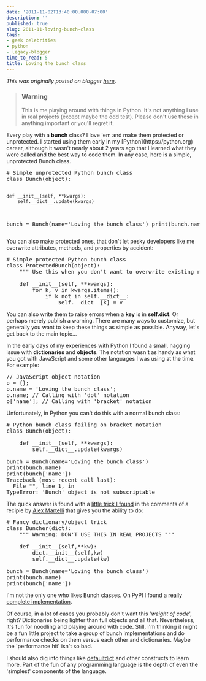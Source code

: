 ```yaml
---
date: '2011-11-02T13:40:00.000-07:00'
description: ''
published: true
slug: 2011-11-loving-bunch-class
tags:
- geek celebrities
- python
- legacy-blogger
time_to_read: 5
title: Loving the bunch class
---
```


*This was originally posted on blogger [here](https://pydanny.blogspot.com/2011/11/loving-bunch-class.html)*.

<blockquote><h3>Warning</h3>This is me playing around with things in Python. It's not anything I use in real projects (except maybe the odd test). Please don't use these in anything important or you'll regret it.</blockquote>Every play with a <b>bunch</b> class? I love 'em and make them protected or unprotected. I started using them early in my [Python](https://python.org) career, although it wasn't nearly about 2 years ago that I learned what they were called and the best way to code them. In any case, here is a simple, unprotected Bunch class.
<pre class="prettyprint-py"># Simple unprotected Python bunch class
class Bunch(object):

    def __init__(self, **kwargs):
        self.__dict__.update(kwargs)

bunch = Bunch(name='Loving the bunch class')
print(bunch.name)
</pre>
You can also make protected ones, that don't let pesky developers like me overwrite attributes, methods, and properties by accident:

<pre class="prettyprint-py"># Simple protected Python bunch class
class ProtectedBunch(object):
    """ Use this when you don't want to overwrite existing methods and data """

    def __init__(self, **kwargs):
        for k, v in kwargs.items():
            if k not in self.__dict__:
                self.__dict__[k] = v
</pre>
You can also write them to raise errors when a <b>key</b> is in <b>self.__dict__</b>. Or perhaps merely publish a warning. There are many ways to customize, but generally you want to keep these things as simple as possible. Anyway, let's get back to the main topic...

In the early days of my experiences with Python I found a small, nagging issue with <b>dictionaries</b> and <b>objects</b>. The notation wasn't as handy as what you got with JavaScript and some other languages I was using at the time. For example:
<pre class="prettyprint-js">// JavaScript object notation
o = {};
o.name = 'Loving the bunch class';
o.name; // Calling with 'dot' notation
o['name']; // Calling with 'bracket' notation  
</pre>
Unfortunately, in Python you can't do this with a normal bunch class:
<pre class="prettyprint-py"># Python bunch class failing on bracket notation
class Bunch(object):

    def __init__(self, **kwargs):
        self.__dict__.update(kwargs)

bunch = Bunch(name='Loving the bunch class')
print(bunch.name)
print(bunch['name'])
Traceback (most recent call last):
  File "", line 1, in 
TypeError: 'Bunch' object is not subscriptable
</pre>
The quick answer is found with a [little trick I found](https://code.activestate.com/recipes/52308/#c2) in the comments of a recipie by [Alex Martelli](https://en.wikipedia.org/wiki/Alex_Martelli) that gives you the ability to do:
<pre class="prettyprint-py"># Fancy dictionary/object trick
class Buncher(dict):
    """ Warning: DON'T USE THIS IN REAL PROJECTS """

    def __init__(self,**kw):
        dict.__init__(self,kw)
        self.__dict__.update(kw)

bunch = Bunch(name='Loving the bunch class')
print(bunch.name)
print(bunch['name'])
</pre>
I'm not the only one who likes Bunch classes. On PyPI I found a [really complete implementation](https://pypi.python.org/pypi/bunch).

Of course, in a lot of cases you probably don't want this '<i>weight of code</i>', right? Dictionaries being lighter than full objects and all that. Nevertheless, it's fun for noodling and playing around with code. Still, I'm thinking it might be a fun little project to take a group of bunch implementations and do performance checks on them versus each other and dictionaries. Maybe the 'performance hit' isn't so bad.

I should also dig into things like [defaultdict](https://docs.python.org/library/collections.html#defaultdict-objects) and other constructs to learn more. Part of the fun of any programming language is the depth of even the 'simplest' components of the language.